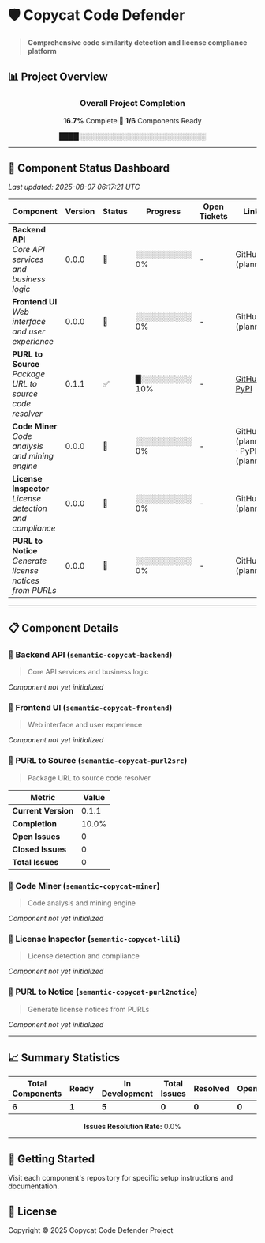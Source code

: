# 🛡️ Copycat Code Defender

> **Comprehensive code similarity detection and license compliance platform**

## 📊 Project Overview

<div align="center">

### Overall Project Completion

**16.7%** Complete 🔴 **1/6** Components Ready

████░░░░░░░░░░░░░░░░░░░░░░░░░░

</div>

---

## 🎯 Component Status Dashboard

*Last updated: 2025-08-07 06:17:21 UTC*

| Component | Version | Status | Progress | Open Tickets | Links |
|-----------|---------|--------|----------|--------------|-------|
| **Backend API**<br/>*Core API services and business logic* | 0.0.0 | 🚧 | ░░░░░░░░░░ 0% | - | GitHub (planned) |
| **Frontend UI**<br/>*Web interface and user experience* | 0.0.0 | 🚧 | ░░░░░░░░░░ 0% | - | GitHub (planned) |
| **PURL to Source**<br/>*Package URL to source code resolver* | 0.1.1 | ✅ | █░░░░░░░░░ 10% | - | [GitHub](https://github.com/oscarvalenzuelab/semantic-copycat-purl2src) · [PyPI](https://pypi.org/project/semantic-copycat-purl2src/) |
| **Code Miner**<br/>*Code analysis and mining engine* | 0.0.0 | 🚧 | ░░░░░░░░░░ 0% | - | GitHub (planned) · PyPI (planned) |
| **License Inspector**<br/>*License detection and compliance* | 0.0.0 | 🚧 | ░░░░░░░░░░ 0% | - | GitHub (planned) |
| **PURL to Notice**<br/>*Generate license notices from PURLs* | 0.0.0 | 🚧 | ░░░░░░░░░░ 0% | - | GitHub (planned) |


---

## 📋 Component Details

### 🔴 Backend API (`semantic-copycat-backend`)

> Core API services and business logic

*Component not yet initialized*

### 🔴 Frontend UI (`semantic-copycat-frontend`)

> Web interface and user experience

*Component not yet initialized*

### 🔴 PURL to Source (`semantic-copycat-purl2src`)

> Package URL to source code resolver

| Metric | Value |
|--------|-------|
| **Current Version** | 0.1.1 |
| **Completion** | 10.0% |
| **Open Issues** | 0 |
| **Closed Issues** | 0 |
| **Total Issues** | 0 |

### 🔴 Code Miner (`semantic-copycat-miner`)

> Code analysis and mining engine

*Component not yet initialized*

### 🔴 License Inspector (`semantic-copycat-lili`)

> License detection and compliance

*Component not yet initialized*

### 🔴 PURL to Notice (`semantic-copycat-purl2notice`)

> Generate license notices from PURLs

*Component not yet initialized*

---

## 📈 Summary Statistics

<div align="center">

| Total Components | Ready | In Development | Total Issues | Resolved | Open |
|-----------------|-------|----------------|--------------|----------|------|
| **6** | **1** | **5** | **0** | **0** | **0** |

**Issues Resolution Rate:** 0.0%

</div>

---

## 🚀 Getting Started

Visit each component's repository for specific setup instructions and documentation.

## 📄 License

Copyright © 2025 Copycat Code Defender Project
